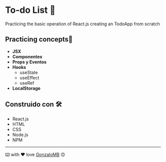 # To-do List 📝

Practicing the basic operation of React.js creating an TodoApp from scratch

## Practicing concepts🚀
- **JSX**
- **Componentes**
- **Props y Eventos**
- **Hooks**
  - useState
  - useEffect
  - useRef
- **LocalStorage**

## Construido con 🛠️

* React.js
* HTML
* CSS 
* Node.js
* NPM

---
⌨️ with ❤️ love [GonzaloMB](https://github.com/GonzaloMB) 😊
